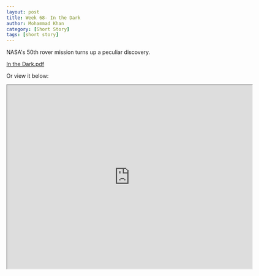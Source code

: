 ```yaml
---
layout: post
title: Week 68- In the Dark
author: Mohammad Khan
category: [Short Story]
tags: [short story]
---
```

NASA's 50th rover mission turns up a peculiar discovery.




<p><a href="https://drive.google.com/file/d/1PERo8jST-5YEARVusaBImOw4Kyba_Eqo/view?usp=sharing">
In the Dark.pdf</a></p>


Or view it below: 
<!-- <embed src="https://drive.google.com/file/d/1mrL8nISYXGzBGAjVw-4hgwagVCEkNMaT/view?usp=sharing#toolbar=0" width="800px" height="2100px" /> -->
<iframe src="https://drive.google.com/file/d/1PERo8jST-5YEARVusaBImOw4Kyba_Eqo/preview" width="640" height="480" allow="autoplay"></iframe>
